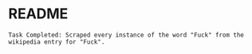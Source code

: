 # README
 
    Task Completed: Scraped every instance of the word "Fuck" from the wikipedia entry for "Fuck".



